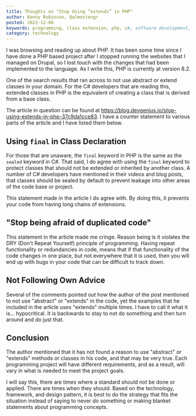 ```yaml
---
title: Thoughts on "Stop Using “extends” in PHP"
author: Kenny Robinson, @almostengr
posted: 2022-12-06
keywords: programming, class extension, php, c#, software development, solid principles
category: technology
---
```


I was browsing and reading up about PHP. It has been some time since I have done a PHP based project after 
I stopped running the websites that I managed on Drupal, so I lost touch with the changes that had been 
implemented to the language. As I write this, PHP is currently at version 8.2.

One of the search results that ran across to not use abstract or extend classes in your domain. For the 
C# developers that are reading this, extended classes in PHP is the equivalent of creating a class that
is derived from a base class.

The article in question can be found at 
<a href="https://blog.devgenius.io/stop-using-extends-in-php-37c9da1cce83" target="_blank">
https://blog.devgenius.io/stop-using-extends-in-php-37c9da1cce83</a>.
I have a counter statement to various parts of the article and I have listed them below.

## Using ```final``` in  Class Declaration

For those that are unaware, 
the ```final``` keyword in PHP is the same as the ```sealed``` keyword in C#. That said, I do agree with 
using the ```final``` keyword to protect classes that should not be extended or inherited by another class.
A number of C# developers have mentioned in their videos and blog posts, that classes should be sealed by 
default to prevent leakage into other areas of the code base or project.

This statement made in the article I do agree with. By doing this, it prevents your code from having
long chains of extensions.

## "Stop being afraid of duplicated code"

This statement in the article made me cringe. Reason being is it violates the DRY (Don't Repeat Yourself) 
principle of programming. Having repeat functionality or redundancies in code, means that if that functionality 
of the code changes in one place, but not everywhere that it is used, then you will end up with 
bugs in your code that can be difficult to track down.

## Not Following Own Advice

Several of the comments pointed out how the author of the post mentioned to not use "abstract" or 
"extends" in the code, yet the examples that he included in the article uses "extends" multiple times.
I have to call it what it is... hypocritical. It is backwards to stay to not do something and then 
turn around and do just that.

## Conclusion

The author mentioned that it has not found a reason to use "abstract" or "extends" methods or classes in his 
code, and that may be very true. Each programming project will have different requirements, and as a result, 
will vary in what is needed to meet the project goals. 

I will say this, there are times where a standard should not be done or applied. There are times when they 
should. Based on the technology, framework, and design pattern, it is best to do the strategy that fits 
the situation instead of saying to never do something or making blanket statements about 
programming concepts.
